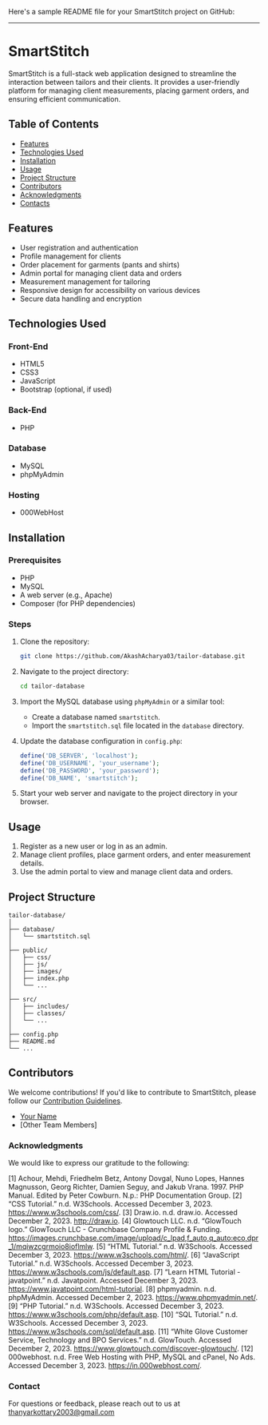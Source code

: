 Here's a sample README file for your SmartStitch project on GitHub:

---

# SmartStitch

SmartStitch is a full-stack web application designed to streamline the interaction between tailors and their clients. It provides a user-friendly platform for managing client measurements, placing garment orders, and ensuring efficient communication.

## Table of Contents
- [Features](#features)
- [Technologies Used](#technologies-used)
- [Installation](#installation)
- [Usage](#usage)
- [Project Structure](#project-structure)
- [Contributors](#contributors)
- [Acknowledgments](#acknowledgments)
- [Contacts](#contacts)

## Features
- User registration and authentication
- Profile management for clients
- Order placement for garments (pants and shirts)
- Admin portal for managing client data and orders
- Measurement management for tailoring
- Responsive design for accessibility on various devices
- Secure data handling and encryption

## Technologies Used
### Front-End
- HTML5
- CSS3
- JavaScript
- Bootstrap (optional, if used)

### Back-End
- PHP

### Database
- MySQL
- phpMyAdmin

### Hosting
- 000WebHost

## Installation
### Prerequisites
- PHP
- MySQL
- A web server (e.g., Apache)
- Composer (for PHP dependencies)

### Steps
1. Clone the repository:
   ```bash
   git clone https://github.com/AkashAcharya03/tailor-database.git
   ```
2. Navigate to the project directory:
   ```bash
   cd tailor-database
   ```
3. Import the MySQL database using `phpMyAdmin` or a similar tool:
   - Create a database named `smartstitch`.
   - Import the `smartstitch.sql` file located in the `database` directory.

4. Update the database configuration in `config.php`:
   ```php
   define('DB_SERVER', 'localhost');
   define('DB_USERNAME', 'your_username');
   define('DB_PASSWORD', 'your_password');
   define('DB_NAME', 'smartstitch');
   ```

5. Start your web server and navigate to the project directory in your browser.

## Usage
1. Register as a new user or log in as an admin.
2. Manage client profiles, place garment orders, and enter measurement details.
3. Use the admin portal to view and manage client data and orders.

## Project Structure
```
tailor-database/
│
├── database/
│   └── smartstitch.sql
│
├── public/
│   ├── css/
│   ├── js/
│   ├── images/
│   ├── index.php
│   └── ...
│
├── src/
│   ├── includes/
│   ├── classes/
│   └── ...
│
├── config.php
├── README.md
└── ...
```

## Contributors
We welcome contributions! If you'd like to contribute to SmartStitch, please follow our [Contribution Guidelines](CONTRIBUTING.md).
- [Your Name](https://github.com/AkashAcharya03)
- [Other Team Members]

### Acknowledgments

We would like to express our gratitude to the following:

[1]	Achour, Mehdi, Friedhelm Betz, Antony Dovgal, Nuno Lopes, Hannes Magnusson, Georg Richter, Damien Seguy, and Jakub Vrana. 1997. PHP Manual. Edited by Peter Cowburn. N.p.: PHP Documentation Group.
[2]	“CSS Tutorial.” n.d. W3Schools. Accessed December 3, 2023. https://www.w3schools.com/css/.
[3]	Draw.io. n.d. draw.io. Accessed December 2, 2023. http://draw.io.
[4]	Glowtouch LLC. n.d. “GlowTouch logo.” GlowTouch LLC - Crunchbase Company Profile & Funding. https://images.crunchbase.com/image/upload/c_lpad,f_auto,q_auto:eco,dpr_1/mqiwzcgrmoio8ioflmlw.
[5]	“HTML Tutorial.” n.d. W3Schools. Accessed December 3, 2023. https://www.w3schools.com/html/.
[6]	“JavaScript Tutorial.” n.d. W3Schools. Accessed December 3, 2023. https://www.w3schools.com/js/default.asp.
[7]	“Learn HTML Tutorial - javatpoint.” n.d. Javatpoint. Accessed December 3, 2023. https://www.javatpoint.com/html-tutorial.
[8]	phpmyadmin. n.d. phpMyAdmin. Accessed December 2, 2023. https://www.phpmyadmin.net/.
[9]	“PHP Tutorial.” n.d. W3Schools. Accessed December 3, 2023. https://www.w3schools.com/php/default.asp.
[10]	“SQL Tutorial.” n.d. W3Schools. Accessed December 3, 2023. https://www.w3schools.com/sql/default.asp.
[11]	“White Glove Customer Service, Technology and BPO Services.” n.d. GlowTouch. Accessed December 2, 2023. https://www.glowtouch.com/discover-glowtouch/.
[12]	000webhost. n.d. Free Web Hosting with PHP, MySQL and cPanel, No Ads. Accessed December 3, 2023. https://in.000webhost.com/.

### Contact

For questions or feedback, please reach out to us at thanyarkottary2003@gmail.com

